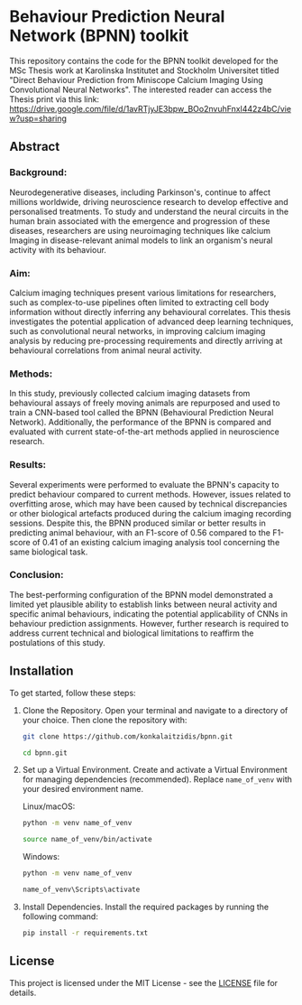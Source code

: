 # Behaviour Prediction Neural Network (BPNN) toolkit

This repository contains the code for the BPNN toolkit developed for the MSc Thesis work at Karolinska Institutet and Stockholm Universitet titled "Direct Behaviour Prediction from Miniscope Calcium Imaging Using Convolutional Neural Networks". The interested reader can access the Thesis print via this link: https://drive.google.com/file/d/1avRTjyJE3bpw_BOo2nvuhFnxl442z4bC/view?usp=sharing 

## Abstract
### Background: 
Neurodegenerative diseases, including Parkinson's, continue to affect millions worldwide, driving neuroscience research to develop effective and personalised treatments. To study and understand the neural circuits in the human brain associated with the emergence and progression of these diseases, researchers are using neuroimaging techniques like calcium Imaging in disease-relevant animal models to link an organism's neural activity with its behaviour.
### Aim: 
Calcium imaging techniques present various limitations for researchers, such as complex-to-use pipelines often limited to extracting cell body information without directly inferring any behavioural correlates. This thesis investigates the potential application of advanced deep learning techniques, such as convolutional neural networks, in improving calcium imaging analysis by reducing pre-processing requirements and directly arriving at behavioural correlations from animal neural activity.
### Methods: 
In this study, previously collected calcium imaging datasets from behavioural assays of freely moving animals are repurposed and used to train a CNN-based tool called the BPNN (Behavioural Prediction Neural Network). Additionally, the performance of the BPNN is compared and evaluated with current state-of-the-art methods applied in neuroscience research.
### Results: 
Several experiments were performed to evaluate the BPNN's capacity to predict behaviour compared to current methods. However, issues related to overfitting arose, which may have been caused by technical discrepancies or other biological artefacts produced during the calcium imaging recording sessions. Despite this, the BPNN produced similar or better results in predicting animal behaviour, with an F1-score of 0.56 compared to the F1-score of 0.41 of an existing calcium imaging analysis tool concerning the same biological task.
### Conclusion: 
The best-performing configuration of the BPNN model demonstrated a limited yet plausible ability to establish links between neural activity and specific animal behaviours, indicating the potential applicability of CNNs in behaviour prediction assignments. However, further research is required to address current technical and biological limitations to reaffirm the postulations of this study.

## Installation
To get started, follow these steps:

1. Clone the Repository. Open your terminal and navigate to a directory of your choice. Then clone the repository with:
    ```sh
    git clone https://github.com/konkalaitzidis/bpnn.git
    ```
    ```sh
    cd bpnn.git
    ```

2. Set up a Virtual Environment. Create and activate a Virtual Environment for managing dependencies (recommended). Replace `name_of_venv` with your desired environment name.

    Linux/macOS:
    ```sh
    python -m venv name_of_venv
    ```
    ```sh
    source name_of_venv/bin/activate 
    ```
    Windows: 
    ```sh
    python -m venv name_of_venv
    ```
    ```sh
    name_of_venv\Scripts\activate
    ```

3. Install Dependencies. Install the required packages by running the following command:
    ```sh
    pip install -r requirements.txt
    ```

## License
This project is licensed under the MIT License - see the [LICENSE](LICENSE) file for details.



